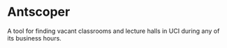 # Antscoper
A tool for finding vacant classrooms and lecture halls in UCI during any of its business hours.
